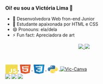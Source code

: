 ### Oi! eu sou a Victória Lima 👋

- 🔭 Desenvolvedora Web fron-end Junior
- 🌱 Estudante apaixonada por HTML e CSS
- 😄 Pronouns: ela/dela 
- ⚡ Fun fact: Apreciadora de art

<div align="center">
  <a href="https://github.com/victorialimaa">
  <img height="160em" src="https://github-readme-stats.vercel.app/api?username=victorialimaa&show_icons=true&theme=radical&include_all_commits=true&count_private=true"/>
  <img height="160em" src="https://github-readme-stats.vercel.app/api/top-langs/?username=victorialimaa&layout=compact&langs_count=7&theme=radical"/>
</div>

##
<div style="display: inline_block"><br>
  <img align="center" alt="Vic-Js" height="30" width="40" src="https://raw.githubusercontent.com/devicons/devicon/master/icons/javascript/javascript-plain.svg">
    <img align="center" alt="Vic-HTML" height="30" width="40" src="https://raw.githubusercontent.com/devicons/devicon/master/icons/html5/html5-original.svg">
  <img align="center" alt="Vic-CSS" height="30" width="40" src="https://raw.githubusercontent.com/devicons/devicon/master/icons/css3/css3-original.svg">
  <img align="center" alt="Vic-Python" height="30" width="40" src="https://raw.githubusercontent.com/devicons/devicon/master/icons/python/python-original.svg">
  <img align="center" alt="Vic-Canva" height="30" width="40" src="https://cdn.jsdelivr.net/gh/devicons/devicon/icons/canva/canva-original.svg">
</div>

<div>
  <a href="https://instagram.com/vickk_lima" target="_blank"><img src="https://img.shields.io/badge/-Instagram-%23E4405F?style=for-the-badge&logo=instagram&logoColor=white" target="_blank"></a>
  <a href = "mailto:victoriasousa256@gmail.com"><img src="https://img.shields.io/badge/-Gmail-%23333?style=for-the-badge&logo=gmail&logoColor=white" target="_blank"></a>
  <a href="https://www.linkedin.com/in/vict%C3%B3ria-lima/" target="_blank"><img src="https://img.shields.io/badge/-LinkedIn-%230077B5?style=for-the-badge&logo=linkedin&logoColor=white" target="_blank"></a> 
</div>

##
